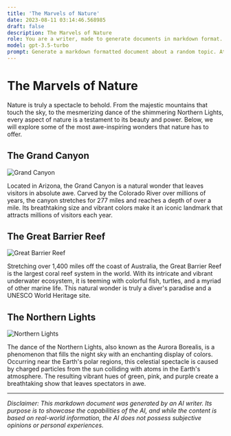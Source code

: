 ```yaml
---
title: 'The Marvels of Nature'
date: 2023-08-11 03:14:46.568985
draft: false
description: The Marvels of Nature
role: You are a writer, made to generate documents in markdown format. It is very important that all of the documents you generate are in valid markdown format.
model: gpt-3.5-turbo
prompt: Generate a markdown formatted document about a random topic. At the bottom, include a disclaimer explaining that the document was generated by you. The first line of the document should be the title. Make sure that the entire document is in proper markdown format, using a mix of various tags to make the document visually appealing.
---
```


# The Marvels of Nature

Nature is truly a spectacle to behold. From the majestic mountains that touch the sky, to the mesmerizing dance of the shimmering Northern Lights, every aspect of nature is a testament to its beauty and power. Below, we will explore some of the most awe-inspiring wonders that nature has to offer.

## The Grand Canyon

![Grand Canyon](https://www.nps.gov/grca/planyourvisit/images/IMGP2159-Grand-Canyon-and-Colorado-River_Michael-Qualls_1400.jpg)

Located in Arizona, the Grand Canyon is a natural wonder that leaves visitors in absolute awe. Carved by the Colorado River over millions of years, the canyon stretches for 277 miles and reaches a depth of over a mile. Its breathtaking size and vibrant colors make it an iconic landmark that attracts millions of visitors each year.

## The Great Barrier Reef

![Great Barrier Reef](https://www.gbrmpa.gov.au/sites/default/files/GBRMPA-image-library/267463.jpg)

Stretching over 1,400 miles off the coast of Australia, the Great Barrier Reef is the largest coral reef system in the world. With its intricate and vibrant underwater ecosystem, it is teeming with colorful fish, turtles, and a myriad of other marine life. This natural wonder is truly a diver's paradise and a UNESCO World Heritage site.

## The Northern Lights

![Northern Lights](https://www.visitfinland.com/wp-content/uploads/2018/03/2.-Northern-Lights-in-Finnish-Lapland.-Credit-Lauri-Jutila-1280x642.jpg)

The dance of the Northern Lights, also known as the Aurora Borealis, is a phenomenon that fills the night sky with an enchanting display of colors. Occurring near the Earth's polar regions, this celestial spectacle is caused by charged particles from the sun colliding with atoms in the Earth's atmosphere. The resulting vibrant hues of green, pink, and purple create a breathtaking show that leaves spectators in awe.

---

*Disclaimer: This markdown document was generated by an AI writer. Its purpose is to showcase the capabilities of the AI, and while the content is based on real-world information, the AI does not possess subjective opinions or personal experiences.*